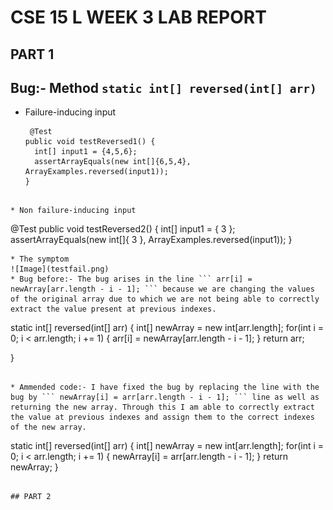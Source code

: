 # CSE 15 L WEEK 3 LAB REPORT 

## PART 1 

## Bug:- Method ``` static int[] reversed(int[] arr) ```

* Failure-inducing input
  
  ```
   @Test
  public void testReversed1() {
    int[] input1 = {4,5,6};
    assertArrayEquals(new int[]{6,5,4}, ArrayExamples.reversed(input1));
  } 
```

* Non failure-inducing input

```
@Test 
public void testReversed2() {
    int[] input1 = { 3 };
    assertArrayEquals(new int[]{ 3 }, ArrayExamples.reversed(input1));
}
 ```
* The symptom
![Image](testfail.png)
* Bug before:- The bug arises in the line ``` arr[i] = newArray[arr.length - i - 1]; ``` because we are changing the values of the original array due to which we are not being able to correctly extract the value present at previous indexes.
```
static int[] reversed(int[] arr) {
    int[] newArray = new int[arr.length];
    for(int i = 0; i < arr.length; i += 1) {
      arr[i] = newArray[arr.length - i - 1];
    }
    return arr;
    
  }
```

* Ammended code:- I have fixed the bug by replacing the line with the bug by ``` newArray[i] = arr[arr.length - i - 1]; ``` line as well as returning the new array. Through this I am able to correctly extract the value at previous indexes and assign them to the correct indexes of the new array.
```
static int[] reversed(int[] arr) {
    int[] newArray = new int[arr.length];
    for(int i = 0; i < arr.length; i += 1) {
      newArray[i] = arr[arr.length - i - 1];
    }
    return newArray;
  }
```

## PART 2



